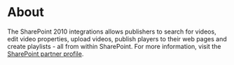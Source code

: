 About
============

The SharePoint 2010 integrations allows publishers to search for videos, edit video properties, upload videos, publish players to their web pages and create playlists - all from within SharePoint. For more information, visit the [SharePoint partner profile](http://www.brightcove.com/en/partners/sharepoint-2010).
